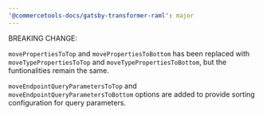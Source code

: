 ```yaml
---
'@commercetools-docs/gatsby-transformer-raml': major
---
```


BREAKING CHANGE:

`movePropertiesToTop` and `movePropertiesToBottom` has been replaced with `moveTypePropertiesToTop` and `moveTypePropertiesToBottom`, but the funtionalities remain the same.

`moveEndpointQueryParametersToTop` and `moveEndpointQueryParametersToBottom` options are added to provide sorting configuration for query parameters.
